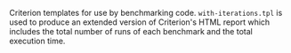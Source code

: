 Criterion templates for use by benchmarking code.  `with-iterations.tpl` is used
to produce an extended version of Criterion's HTML report which includes the
total number of runs of each benchmark and the total execution time.